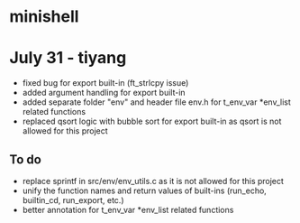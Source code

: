 # minishell

# July 31 - tiyang
- fixed bug for export built-in (ft_strlcpy issue)
- added argument handling for export built-in
- added separate folder "env" and header file env.h for t_env_var *env_list related functions
- replaced qsort logic with bubble sort for export built-in as qsort is not allowed for this project
## To do
- replace sprintf in src/env/env_utils.c as it is not allowed for this project
- unify the function names and return values of built-ins (run_echo, builtin_cd, run_export, etc.)
- better annotation for t_env_var *env_list related functions
